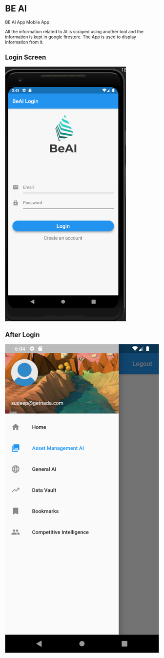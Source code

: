 # BE AI

BE AI App Mobile App.

All the information related to AI is scraped using another tool and the information is kept in google firestore. 
The App is used to display information from it.

## Login Screen

![application screenshot](flutter_01.png "BeAI login screen")


## After Login

![application screenshot](flutter_04.png "Home Page")
